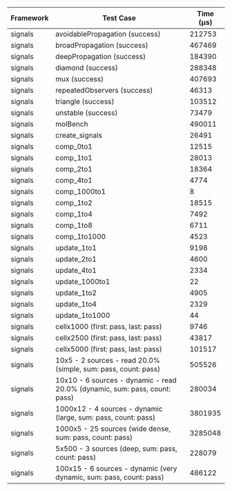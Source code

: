 | Framework | Test Case | Time (μs) |
| --- | --- | --- |
| signals | avoidablePropagation (success) | 212753 |
| signals | broadPropagation (success) | 467469 |
| signals | deepPropagation (success) | 184390 |
| signals | diamond (success) | 288348 |
| signals | mux (success) | 407693 |
| signals | repeatedObservers (success) | 46313 |
| signals | triangle (success) | 103512 |
| signals | unstable (success) | 73479 |
| signals | molBench | 490011 |
| signals | create_signals | 26491 |
| signals | comp_0to1 | 12515 |
| signals | comp_1to1 | 28013 |
| signals | comp_2to1 | 18364 |
| signals | comp_4to1 | 4774 |
| signals | comp_1000to1 | 8 |
| signals | comp_1to2 | 18515 |
| signals | comp_1to4 | 7492 |
| signals | comp_1to8 | 6711 |
| signals | comp_1to1000 | 4523 |
| signals | update_1to1 | 9198 |
| signals | update_2to1 | 4600 |
| signals | update_4to1 | 2334 |
| signals | update_1000to1 | 22 |
| signals | update_1to2 | 4905 |
| signals | update_1to4 | 2329 |
| signals | update_1to1000 | 44 |
| signals | cellx1000 (first: pass, last: pass) | 9746 |
| signals | cellx2500 (first: pass, last: pass) | 43817 |
| signals | cellx5000 (first: pass, last: pass) | 101517 |
| signals | 10x5 - 2 sources - read 20.0% (simple, sum: pass, count: pass) | 505526 |
| signals | 10x10 - 6 sources - dynamic - read 20.0% (dynamic, sum: pass, count: pass) | 280034 |
| signals | 1000x12 - 4 sources - dynamic (large, sum: pass, count: pass) | 3801935 |
| signals | 1000x5 - 25 sources (wide dense, sum: pass, count: pass) | 3285048 |
| signals | 5x500 - 3 sources (deep, sum: pass, count: pass) | 228079 |
| signals | 100x15 - 6 sources - dynamic (very dynamic, sum: pass, count: pass) | 486122 |
